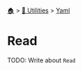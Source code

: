 <!--startTocHeader-->
[🏠](../../README.md) > [🔧 Utilities](../README.md) > [Yaml](README.md)
# Read
<!--endTocHeader-->
TODO: Write about `Read`
<!--startTocSubTopic-->
<!--endTocSubTopic-->